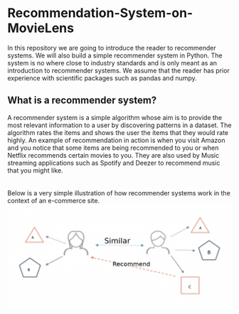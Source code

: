 # Recommendation-System-on-MovieLens
In this repository we are going to introduce the reader to recommender systems. We will also build a simple recommender system in Python. The system is no where close to industry standards and is only meant as an introduction to recommender systems. We assume that the reader has prior experience with scientific packages such as pandas and numpy.

## What is a recommender system?
A recommender system is a simple algorithm whose aim is to provide the most relevant information to a user by discovering patterns in a dataset. The algorithm rates the items and shows the user the items that they would rate highly. An example of recommendation in action is when you visit Amazon and you notice that some items are being recommended to you or when Netflix recommends certain movies to you. They are also used by Music streaming applications such as Spotify and Deezer to recommend music that you might like.\
 \
 \
Below is a very simple illustration of how recommender systems work in the context of an e-commerce site.
![illustration](https://github.com/Radtchinko/Recommendation-System-on-MovieLens/blob/master/WHAT%20IS%20A%20RECOMMENDER%20SYSTEM.png)
